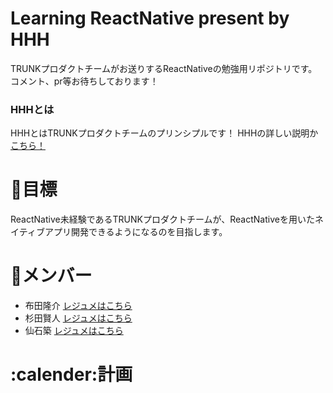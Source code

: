 # Learning ReactNative present by HHH
TRUNKプロダクトチームがお送りするReactNativeの勉強用リポジトリです。コメント、pr等お待ちしております！

### HHHとは
HHHとはTRUNKプロダクトチームのプリンシプルです！
HHHの詳しい説明か[こちら！](http://room.trunk.fm/product/6108)

# :rocket:目標
ReactNative未経験であるTRUNKプロダクトチームが、ReactNativeを用いたネイティブアプリ開発できるようになるのを目指します。

# :man:メンバー

- 布田隆介 [レジュメはこちら](https://trunk.fm/resumes/206168176)
- 杉田賢人 [レジュメはこちら](https://trunk.fm/resumes/362026446)
- 仙石築 [レジュメはこちら](https://trunk.fm/resumes/2549197)

# :calender:計画

